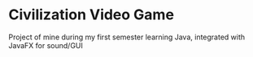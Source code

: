 # Civilization Video Game

Project of mine during my first semester learning Java, integrated with JavaFX for sound/GUI
